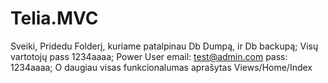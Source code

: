 # Telia.MVC
Sveiki,
Pridedu Folderį, kuriame patalpinau Db Dumpą, ir Db backupą;
Visų vartotojų pass 1234aaaa;
Power User email: test@admin.com pass: 1234aaaa;
O daugiau visas funkcionalumas aprašytas Views/Home/Index

